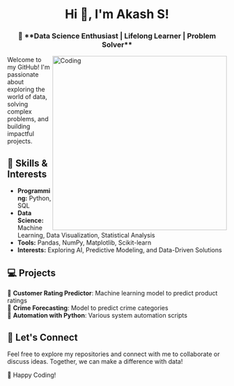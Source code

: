 <h1 align="center">Hi 👋, I'm Akash S!</h1>
<h3 align="center">🌟 **Data Science Enthusiast | Lifelong Learner | Problem Solver** </h3>
<img align="right" alt="Coding" width="400" src="https://images.app.goo.gl/e3UjDk8bJhXGn4xB6">


Welcome to my GitHub! I'm passionate about exploring the world of data, solving complex problems, and building impactful projects.  

## 🔧 Skills & Interests  
- **Programming:** Python, SQL  
- **Data Science:** Machine Learning, Data Visualization, Statistical Analysis  
- **Tools:** Pandas, NumPy, Matplotlib, Scikit-learn  
- **Interests:** Exploring AI, Predictive Modeling, and Data-Driven Solutions  

## 💻 Projects  
🔹 **Customer Rating Predictor**: Machine learning model to predict product ratings  
🔹 **Crime Forecasting**: Model to predict crime categories  
🔹 **Automation with Python**: Various system automation scripts  

## 🤝 Let's Connect  
Feel free to explore my repositories and connect with me to collaborate or discuss ideas. Together, we can make a difference with data!  

🌟 Happy Coding!  
